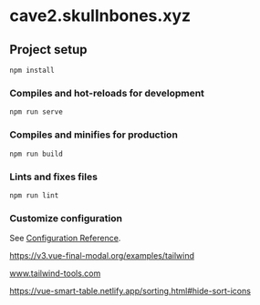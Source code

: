 # cave2.skullnbones.xyz

## Project setup
```
npm install
```

### Compiles and hot-reloads for development
```
npm run serve
```

### Compiles and minifies for production
```
npm run build
```

### Lints and fixes files
```
npm run lint
```

### Customize configuration
See [Configuration Reference](https://cli.vuejs.org/config/).


https://v3.vue-final-modal.org/examples/tailwind

www.tailwind-tools.com

https://vue-smart-table.netlify.app/sorting.html#hide-sort-icons